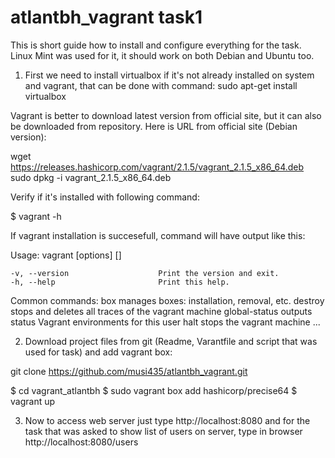 # atlantbh_vagrant task1

This is short guide how to install and configure everything for the task. Linux Mint was used for it, it should work on both Debian and Ubuntu too.

1. First we need to install virtualbox if it's not already installed on system and vagrant, that can be done with command:
sudo apt-get install virtualbox

Vagrant is better to download latest version from official site, but it can also be downloaded from repository. Here is URL from
official site (Debian version):

wget https://releases.hashicorp.com/vagrant/2.1.5/vagrant_2.1.5_x86_64.deb
sudo dpkg -i vagrant_2.1.5_x86_64.deb

Verify if it's installed with following command:

$ vagrant -h

If vagrant installation is succesefull, command will have output like this:
 
Usage: vagrant [options] <command> [<args>]

    -v, --version                    Print the version and exit.
    -h, --help                       Print this help.

Common commands:
     box             manages boxes: installation, removal, etc.
     destroy         stops and deletes all traces of the vagrant machine
     global-status   outputs status Vagrant environments for this user
     halt            stops the vagrant machine
 ...




2. Download project files from git (Readme, Varantfile and script that was used for task) and add vagrant box:

git clone https://github.com/musi435/atlantbh_vagrant.git

$ cd vagrant_atlantbh
$ sudo vagrant box add hashicorp/precise64
$ vagrant up

3. Now to access web server just type http://localhost:8080 and for the task that was asked to show list of users on server, type in browser http://localhost:8080/users







